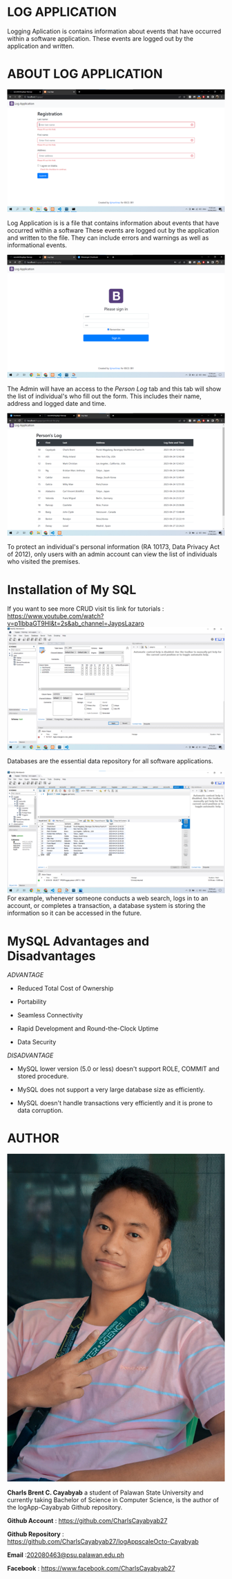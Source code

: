 # LOG APPLICATION

Logging Aplication is contains information about events that have occurred within a software application. These events are logged out by the application and written.



# ABOUT LOG APPLICATION
![](img/appdev1.png)

Log Application is is a file that contains information about events that have occurred within a software These events are logged out by the application and written to the file. They can include errors and warnings as well as informational events.

![](img/appdev2.png)


The Admin will have an access to the *Person Log* tab and this tab will show the list of individual's who fill out the form. This includes their name, address and logged date and time.

 
 
 ![](img/appdev4.png)

To protect an individual's personal information (RA 10173, Data Privacy Act of 2012), only users with an admin account can view the list of individuals who visited the premises.

# Installation of My SQL 
If you want to see more CRUD visit tis link for tutorials : https://www.youtube.com/watch?v=p1lbbaGT9HI&t=2s&ab_channel=JaypsLazaro
![](img/appdev5.png)

Databases are the essential data repository for all software applications. 


![](img/appdev6.png)
For example, whenever someone conducts a web search, logs in to an account, or completes a transaction, a database system is storing the information so it can be accessed in the future.

# MySQL Advantages and Disadvantages
*ADVANTAGE*

* Reduced Total Cost of Ownership

* Portability

* Seamless Connectivity

* Rapid Development and Round-the-Clock Uptime

* Data Security


*DISADVANTAGE*

* MySQL lower version (5.0 or less) doesn't support ROLE, COMMIT and stored procedure.

* MySQL does not support a very large database size as efficiently.

* MySQL doesn't handle transactions very efficiently and it is prone to data corruption.

# AUTHOR

![](img/appdev7.jpg)


**Charls Brent C. Cayabyab** a student of Palawan State University and currently taking Bachelor of Science in Computer Science, is the author of the logApp-Cayabyab Github repository.

**Github Account** : https://github.com/CharlsCayabyab27

**Github Repository** : https://github.com/CharlsCayabyab27/logAppscaleOcto-Cayabyab

**Email** :202080463@psu.palawan.edu.ph

**Facebook** : https://www.facebook.com/CharlsCayabyab27
